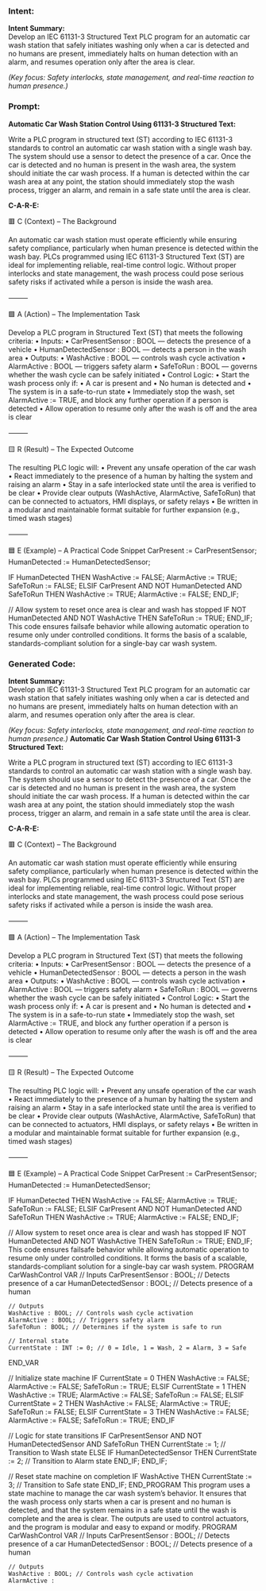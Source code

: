 ### Intent:
**Intent Summary:**  
Develop an IEC 61131-3 Structured Text PLC program for an automatic car wash station that safely initiates washing only when a car is detected and no humans are present, immediately halts on human detection with an alarm, and resumes operation only after the area is clear.  

*(Key focus: Safety interlocks, state management, and real-time reaction to human presence.)*

### Prompt:
**Automatic Car Wash Station Control Using 61131-3 Structured Text:**

Write a PLC program in structured text (ST) according to IEC 61131-3 standards to control an automatic car wash station with a single wash bay. The system should use a sensor to detect the presence of a car. Once the car is detected and no human is present in the wash area, the system should initiate the car wash process. If a human is detected within the car wash area at any point, the station should immediately stop the wash process, trigger an alarm, and remain in a safe state until the area is clear.

**C-A-R-E:**

🟥 C (Context) – The Background

An automatic car wash station must operate efficiently while ensuring safety compliance, particularly when human presence is detected within the wash bay. PLCs programmed using IEC 61131-3 Structured Text (ST) are ideal for implementing reliable, real-time control logic. Without proper interlocks and state management, the wash process could pose serious safety risks if activated while a person is inside the wash area.

⸻

🟩 A (Action) – The Implementation Task

Develop a PLC program in Structured Text (ST) that meets the following criteria:
	•	Inputs:
	•	CarPresentSensor : BOOL — detects the presence of a vehicle
	•	HumanDetectedSensor : BOOL — detects a person in the wash area
	•	Outputs:
	•	WashActive : BOOL — controls wash cycle activation
	•	AlarmActive : BOOL — triggers safety alarm
	•	SafeToRun : BOOL — governs whether the wash cycle can be safely initiated
	•	Control Logic:
	•	Start the wash process only if:
	•	A car is present and
	•	No human is detected and
	•	The system is in a safe-to-run state
	•	Immediately stop the wash, set AlarmActive := TRUE, and block any further operation if a person is detected
	•	Allow operation to resume only after the wash is off and the area is clear

⸻

🟨 R (Result) – The Expected Outcome

The resulting PLC logic will:
	•	Prevent any unsafe operation of the car wash
	•	React immediately to the presence of a human by halting the system and raising an alarm
	•	Stay in a safe interlocked state until the area is verified to be clear
	•	Provide clear outputs (WashActive, AlarmActive, SafeToRun) that can be connected to actuators, HMI displays, or safety relays
	•	Be written in a modular and maintainable format suitable for further expansion (e.g., timed wash stages)

⸻

🟦 E (Example) – A Practical Code Snippet
CarPresent := CarPresentSensor;
HumanDetected := HumanDetectedSensor;

IF HumanDetected THEN
    WashActive := FALSE;
    AlarmActive := TRUE;
    SafeToRun := FALSE;
ELSIF CarPresent AND NOT HumanDetected AND SafeToRun THEN
    WashActive := TRUE;
    AlarmActive := FALSE;
END_IF;

// Allow system to reset once area is clear and wash has stopped
IF NOT HumanDetected AND NOT WashActive THEN
    SafeToRun := TRUE;
END_IF;
This code ensures failsafe behavior while allowing automatic operation to resume only under controlled conditions. It forms the basis of a scalable, standards-compliant solution for a single-bay car wash system.

### Generated Code:
**Intent Summary:**  
Develop an IEC 61131-3 Structured Text PLC program for an automatic car wash station that safely initiates washing only when a car is detected and no humans are present, immediately halts on human detection with an alarm, and resumes operation only after the area is clear.  

*(Key focus: Safety interlocks, state management, and real-time reaction to human presence.)*
**Automatic Car Wash Station Control Using 61131-3 Structured Text:**

Write a PLC program in structured text (ST) according to IEC 61131-3 standards to control an automatic car wash station with a single wash bay. The system should use a sensor to detect the presence of a car. Once the car is detected and no human is present in the wash area, the system should initiate the car wash process. If a human is detected within the car wash area at any point, the station should immediately stop the wash process, trigger an alarm, and remain in a safe state until the area is clear.

**C-A-R-E:**

🟥 C (Context) – The Background

An automatic car wash station must operate efficiently while ensuring safety compliance, particularly when human presence is detected within the wash bay. PLCs programmed using IEC 61131-3 Structured Text (ST) are ideal for implementing reliable, real-time control logic. Without proper interlocks and state management, the wash process could pose serious safety risks if activated while a person is inside the wash area.

⸻

🟩 A (Action) – The Implementation Task

Develop a PLC program in Structured Text (ST) that meets the following criteria:
	•	Inputs:
	•	CarPresentSensor : BOOL — detects the presence of a vehicle
	•	HumanDetectedSensor : BOOL — detects a person in the wash area
	•	Outputs:
	•	WashActive : BOOL — controls wash cycle activation
	•	AlarmActive : BOOL — triggers safety alarm
	•	SafeToRun : BOOL — governs whether the wash cycle can be safely initiated
	•	Control Logic:
	•	Start the wash process only if:
	•	A car is present and
	•	No human is detected and
	•	The system is in a safe-to-run state
	•	Immediately stop the wash, set AlarmActive := TRUE, and block any further operation if a person is detected
	•	Allow operation to resume only after the wash is off and the area is clear

⸻

🟨 R (Result) – The Expected Outcome

The resulting PLC logic will:
	•	Prevent any unsafe operation of the car wash
	•	React immediately to the presence of a human by halting the system and raising an alarm
	•	Stay in a safe interlocked state until the area is verified to be clear
	•	Provide clear outputs (WashActive, AlarmActive, SafeToRun) that can be connected to actuators, HMI displays, or safety relays
	•	Be written in a modular and maintainable format suitable for further expansion (e.g., timed wash stages)

⸻

🟦 E (Example) – A Practical Code Snippet
CarPresent := CarPresentSensor;
HumanDetected := HumanDetectedSensor;

IF HumanDetected THEN
    WashActive := FALSE;
    AlarmActive := TRUE;
    SafeToRun := FALSE;
ELSIF CarPresent AND NOT HumanDetected AND SafeToRun THEN
    WashActive := TRUE;
    AlarmActive := FALSE;
END_IF;

// Allow system to reset once area is clear and wash has stopped
IF NOT HumanDetected AND NOT WashActive THEN
    SafeToRun := TRUE;
END_IF;
This code ensures failsafe behavior while allowing automatic operation to resume only under controlled conditions. It forms the basis of a scalable, standards-compliant solution for a single-bay car wash system.
PROGRAM CarWashControl
VAR
    // Inputs
    CarPresentSensor : BOOL; // Detects presence of a car
    HumanDetectedSensor : BOOL; // Detects presence of a human

    // Outputs
    WashActive : BOOL; // Controls wash cycle activation
    AlarmActive : BOOL; // Triggers safety alarm
    SafeToRun : BOOL; // Determines if the system is safe to run

    // Internal state
    CurrentState : INT := 0; // 0 = Idle, 1 = Wash, 2 = Alarm, 3 = Safe
END_VAR

// Initialize state machine
IF CurrentState = 0 THEN
    WashActive := FALSE;
    AlarmActive := FALSE;
    SafeToRun := TRUE;
ELSIF CurrentState = 1 THEN
    WashActive := TRUE;
    AlarmActive := FALSE;
    SafeToRun := FALSE;
ELSIF CurrentState = 2 THEN
    WashActive := FALSE;
    AlarmActive := TRUE;
    SafeToRun := FALSE;
ELSIF CurrentState = 3 THEN
    WashActive := FALSE;
    AlarmActive := FALSE;
    SafeToRun := TRUE;
END_IF

// Logic for state transitions
IF CarPresentSensor AND NOT HumanDetectedSensor AND SafeToRun THEN
    CurrentState := 1; // Transition to Wash state
ELSE
    IF HumanDetectedSensor THEN
        CurrentState := 2; // Transition to Alarm state
    END_IF;
END_IF;

// Reset state machine on completion
IF WashActive THEN
    CurrentState := 3; // Transition to Safe state
END_IF;
END_PROGRAM
This program uses a state machine to manage the car wash system’s behavior. It ensures that the wash process only starts when a car is present and no human is detected, and that the system remains in a safe state until the wash is complete and the area is clear. The outputs are used to control actuators, and the program is modular and easy to expand or modify.
PROGRAM CarWashControl
VAR
    // Inputs
    CarPresentSensor : BOOL; // Detects presence of a car
    HumanDetectedSensor : BOOL; // Detects presence of a human

    // Outputs
    WashActive : BOOL; // Controls wash cycle activation
    AlarmActive :
